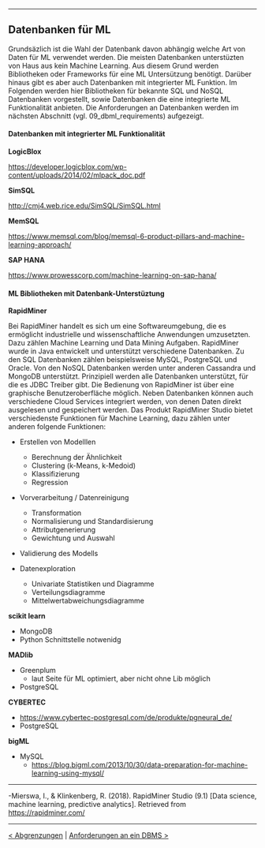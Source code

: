 ***

## Datenbanken für ML


Grundsäzlich ist die Wahl der Datenbank davon abhängig welche Art von Daten für ML verwendet werden. Die meisten Datenbanken unterstüzten von Haus aus kein Machine Learning. Aus diesem Grund werden Bibliotheken oder Frameworks für eine ML Untersützung benötigt. Darüber hinaus gibt es aber auch Datenbanken mit integrierter ML Funktion. Im Folgenden werden hier Bibliotheken für bekannte SQL und NoSQL Datenbanken vorgestellt, sowie Datenbanken die eine integrierte ML Funktionalität anbieten. Die Anforderungen an Datenbanken werden im nächsten Abschnitt (vgl. 09_dbml_requirements) aufgezeigt.


#### Datenbanken mit integrierter ML Funktionalität
**LogicBlox**

https://developer.logicblox.com/wp-content/uploads/2014/02/mlpack_doc.pdf

**SimSQL**

http://cmj4.web.rice.edu/SimSQL/SimSQL.html

**MemSQL**

https://www.memsql.com/blog/memsql-6-product-pillars-and-machine-learning-approach/


**SAP HANA**

https://www.prowesscorp.com/machine-learning-on-sap-hana/


#### ML Bibliotheken mit Datenbank-Unterstüztung

**RapidMiner**

Bei RapidMiner handelt es sich um eine Softwareumgebung, die es ermöglicht industrielle und wissenschaftliche Anwendungen umzusetzten. Dazu zählen Machine Learning und Data Mining Aufgaben. RapidMiner wurde in Java entwickelt und unterstützt verschiedene Datenbanken. Zu den SQL Datenbanken zählen beispielsweise MySQL, PostgreSQL und Oracle. Von den NoSQL Datenbanken werden unter anderen Cassandra und MongoDB unterstützt. Prinzipiell werden alle Datenbanken unterstützt, für die es JDBC Treiber gibt. Die Bedienung von RapidMiner ist über eine graphische Benutzeroberfläche möglich. Neben Datenbanken können auch verschiedene Cloud Services integriert werden, von denen Daten direkt ausgelesen und gespeichert werden. Das Produkt RapidMiner Studio bietet verschiedenste Funktionen für Machine Learning, dazu zählen unter anderen folgende Funktionen:

- Erstellen von Modelllen
  - Berechnung der Ähnlichkeit
  - Clustering (k-Means, k-Medoid)
  - Klassifizierung
  - Regression

- Vorverarbeitung / Datenreinigung
  - Transformation
  - Normalisierung und Standardisierung
  - Attributgenerierung
  - Gewichtung und Auswahl

- Validierung des Modells

- Datenexploration
  - Univariate Statistiken und Diagramme
  - Verteilungsdiagramme
  - Mittelwertabweichungsdiagramme

<!--
https://rapidminer.com/products/studio/feature-list
https://docs.rapidminer.com/latest/studio/how-to/

RapidMiner https://docs.rapidminer.com
Cassandra http://cassandra.apache.org
MongoDB https://www.mongodb.com
MySQL https://www.mysql.com
PostgreSQL https://www.postgresql.org
Oracle https://www.oracle.com/database/
-->

**scikit learn**
- MongoDB
- Python Schnittstelle notwenidg

**MADlib**
- Greenplum
  - laut Seite für ML optimiert, aber nicht ohne Lib möglich
- PostgreSQL

**CYBERTEC**
  - https://www.cybertec-postgresql.com/de/produkte/pgneural_de/
- PostgreSQL

**bigML**
- MySQL
  - https://blog.bigml.com/2013/10/30/data-preparation-for-machine-learning-using-mysql/

---

-Mierswa, I., & Klinkenberg, R. (2018). RapidMiner Studio (9.1) [Data science, machine learning, predictive analytics]. Retrieved from https://rapidminer.com/

<!--

TensorFlow
- https://opensourceforu.com/2017/01/best-open-source-machine-learning-frameworks/

Apache Spark MLlib
- https://opensourceforu.com/2017/01/best-open-source-machine-learning-frameworks/

Flink

SAP HANA
- https://www.prowesscorp.com/machine-learning-on-sap-hana/

Spark
- https://data-science-blog.com/blog/2016/08/03/was-ist-eigentlich-apache-spark/
- https://spark.apache.org/
- https://spark.apache.org/mllib/
- Hadoop HDFS


-->
----

[< Abgrenzungen](07_ml_dds.md)	|	[Anforderungen an ein DBMS >](09_dbml_requirements.md)
